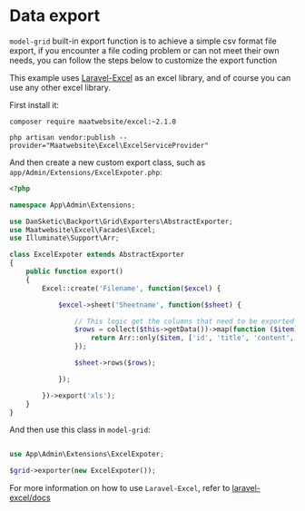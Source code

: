 Data export
=======

`model-grid` built-in export function is to achieve a simple csv format file export, if you encounter a file coding problem or can not meet their own needs, you can follow the steps below to customize the export function

This example uses [Laravel-Excel](https://github.com/Maatwebsite/Laravel-Excel) as an excel library, and of course you can use any other excel library.

First install it:

```shell
composer require maatwebsite/excel:~2.1.0

php artisan vendor:publish --provider="Maatwebsite\Excel\ExcelServiceProvider"
```

And then create a new custom export class, such as `app/Admin/Extensions/ExcelExpoter.php`:
```php
<?php

namespace App\Admin\Extensions;

use DanSketic\Backport\Grid\Exporters\AbstractExporter;
use Maatwebsite\Excel\Facades\Excel;
use Illuminate\Support\Arr;

class ExcelExpoter extends AbstractExporter
{
    public function export()
    {
        Excel::create('Filename', function($excel) {

            $excel->sheet('Sheetname', function($sheet) {

                // This logic get the columns that need to be exported from the table data
                $rows = collect($this->getData())->map(function ($item) {
                    return Arr::only($item, ['id', 'title', 'content', 'rate', 'keywords']);
                });

                $sheet->rows($rows);

            });

        })->export('xls');
    }
}
```

And then use this class in `model-grid`:
```php

use App\Admin\Extensions\ExcelExpoter;

$grid->exporter(new ExcelExpoter());

```

For more information on how to use `Laravel-Excel`, refer to [laravel-excel/docs](http://www.maatwebsite.nl/laravel-excel/docs)